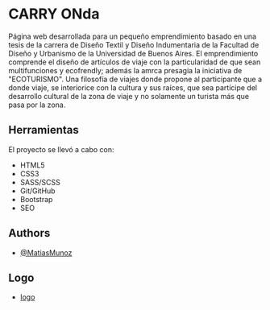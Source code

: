 # CARRY ONda

Página web desarrollada para un pequeño emprendimiento basado en una tesis de la carrera de Diseño Textil y Diseño Indumentaria de la Facultad de Diseño y Urbanismo de la Universidad de Buenos Aires.
   El emprendimiento comprende el diseño de artículos de viaje con la particularidad de que sean multifunciones y ecofrendly; además la amrca presagia la iniciativa de "ECOTURISMO". Una filosofía de viajes donde propone al participante que a donde viaje, se interiorice con la cultura y sus raíces, que sea partícipe del desarrollo cultural de la zona de viaje y no solamente un turista más que pasa por la zona.

## Herramientas
El proyecto se llevó a cabo con:
- HTML5
- CSS3
- SASS/SCSS
- Git/GitHub
- Bootstrap
- SEO


## Authors

- [@MatiasMunoz](https://github.com/Ma7792)

## Logo
- [logo](./assets/img/CARRY%20ONDA-2-02%20png.png)